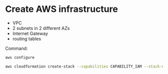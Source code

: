 # Create AWS infrastructure

* VPC
* 2 subnets in 2 different AZs
* Internet Gateway
* routing tables

Command:  

```bash
aws configure
```

```bash
aws cloudformation create-stack --capabilities CAPABILITY_IAM --stack-name aws-vpc --template-body file://./vpc.yml
```

